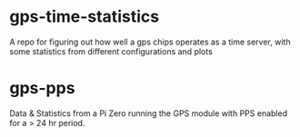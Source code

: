 # gps-time-statistics
A repo for figuring out how well a gps chips operates as a time server, with some statistics from different configurations and plots 



# gps-pps
Data & Statistics from a Pi Zero running the GPS module with PPS enabled for a > 24 hr period.



